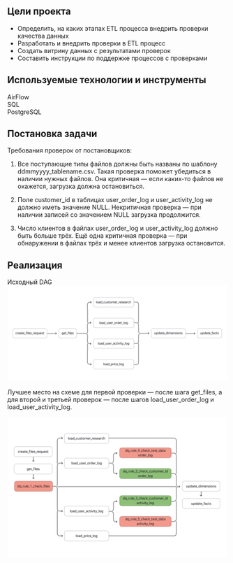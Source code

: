## **Цели проекта**  

- Определить, на каких этапах ETL процесса внедрить проверки качества данных
- Разработать и внедрить проверки в ETL процесс 
- Создать витрину данных с результатами проверок 
- Составить инструкции по поддержке процессов с проверками

## **Используемые технологии и инструменты**
AirFlow      
SQL  
PostgreSQL   

## **Постановка задачи**

Требования проверок от постановщиков:

1. Все поступающие типы файлов должны быть названы по шаблону ddmmyyyy_tablename.csv. Такая проверка поможет убедиться в наличии нужных файлов. Она критичная — если каких-то файлов не окажется, загрузка должна остановиться.

2. Поле customer_id в таблицах user_order_log и user_activity_log не должно иметь значение NULL. Некритичная проверка — при наличии записей со значением NULL загрузка продолжится.

3. Число клиентов в файлах user_order_log и user_activity_log должно быть больше трёх. Ещё одна критичная проверка — при обнаружении в файлах трёх и менее клиентов загрузка остановится.

## **Реализация**

Исходный DAG
![DAG To Add Checks.png](images/DAG_to_add_checks.png)


Лучшее место на схеме для первой проверки — после шага get_files, а для второй и третьей проверок — после шагов load_user_order_log и load_user_activity_log.

![DAG With Checks.png](images/DAG_With_Checks.png)






